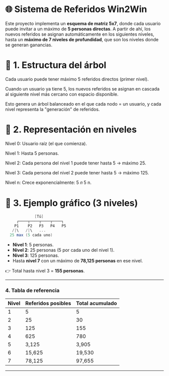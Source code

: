 # 🌐 Sistema de Referidos Win2Win

Este proyecto implementa un **esquema de matriz 5x7**, donde cada usuario puede invitar a un máximo de **5 personas directas**. A partir de ahí, los nuevos referidos se asignan automáticamente en los siguientes niveles, hasta un **máximo de 7 niveles de profundidad**, que son los niveles donde se generan ganancias.

# 🔹 1. Estructura del árbol

Cada usuario puede tener máximo 5 referidos directos (primer nivel).

Cuando un usuario ya tiene 5, los nuevos referidos se asignan en cascada al siguiente nivel más cercano con espacio disponible.

Esto genera un árbol balanceado en el que cada nodo = un usuario, y cada nivel representa la "generación" de referidos.

# 🔹 2. Representación en niveles

Nivel 0: Usuario raíz (el que comienza).

Nivel 1: Hasta 5 personas.

Nivel 2: Cada persona del nivel 1 puede tener hasta 5 → máximo 25.

Nivel 3: Cada persona del nivel 2 puede tener hasta 5 → máximo 125.

Nivel n: Crece exponencialmente: 5 𝑛 5 n.

# 🔹 3. Ejemplo gráfico (3 niveles)

```csharp
             [Tú]
     ┌────┬────┬────┬────┐
    P1    P2   P3   P4   P5
   /|\   /|\   ...
  25 max (5 cada uno)
```

- **Nivel 1**: 5 personas.
- **Nivel 2**: 25 personas (5 por cada uno del nivel 1).
- **Nivel 3**: 125 personas.
- Hasta **nivel 7** con un máximo de **78,125 personas** en ese nivel.  

👉 Total hasta nivel 3 = **155 personas**.

---

### 4. Tabla de referencia

| Nivel | Referidos posibles | Total acumulado |
|-------|--------------------|-----------------|
| 1     | 5                  | 5               |
| 2     | 25                 | 30              |
| 3     | 125                | 155             |
| 4     | 625                | 780             |
| 5     | 3,125              | 3,905           |
| 6     | 15,625             | 19,530          |
| 7     | 78,125             | 97,655          |

---
